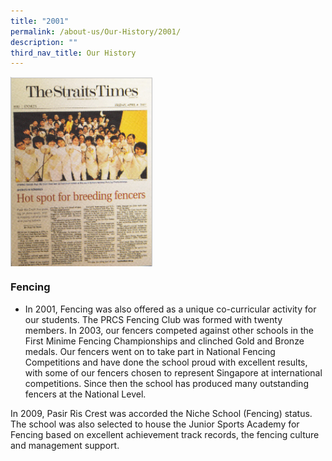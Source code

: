 ```yaml
---
title: "2001"
permalink: /about-us/Our-History/2001/
description: ""
third_nav_title: Our History
---
```

<img src="/images/2001.jpg" style="width:45%" align=left>

<br clear="left">

### Fencing
*   In 2001, Fencing was also offered as a unique co-curricular activity for our students. The PRCS Fencing Club was formed with twenty members. In 2003, our fencers competed against other schools in the First Minime Fencing Championships and clinched Gold and Bronze medals. Our fencers went on to take part in National Fencing Competitions and have done the school proud with excellent results, with some of our fencers chosen to represent Singapore at international competitions. Since then the school has produced many outstanding fencers at the National Level.
    
In 2009, Pasir Ris Crest was accorded the Niche School (Fencing) status. The school was also selected to house the Junior Sports Academy for Fencing based on excellent achievement track records, the fencing culture and management support.